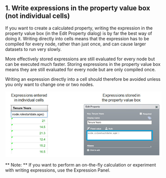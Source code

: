 ## 1. Write expressions in the property value box (not individual cells)

If you want to create a calculated property, writing the expression in the property value box (in the Edit Property dialog) is by far the best way of doing it. Writing directly into cells means that the expression has to be compiled for every node, rather than just once, and can cause larger datasets to run very slowly.

More effectively stored expressions are still evaluated for every node but can be executed much faster.  Storing expressions in the property value box means they are still evaluated for every node but are only compiled once.

Writing an expression directly into a cell should therefore be avoided unless you only want to change one or two nodes. 

![](tip1.jpg)

** Note: ** If you want to perform an on-the-fly calculation or experiment with writing expressions, use the Expression Panel.